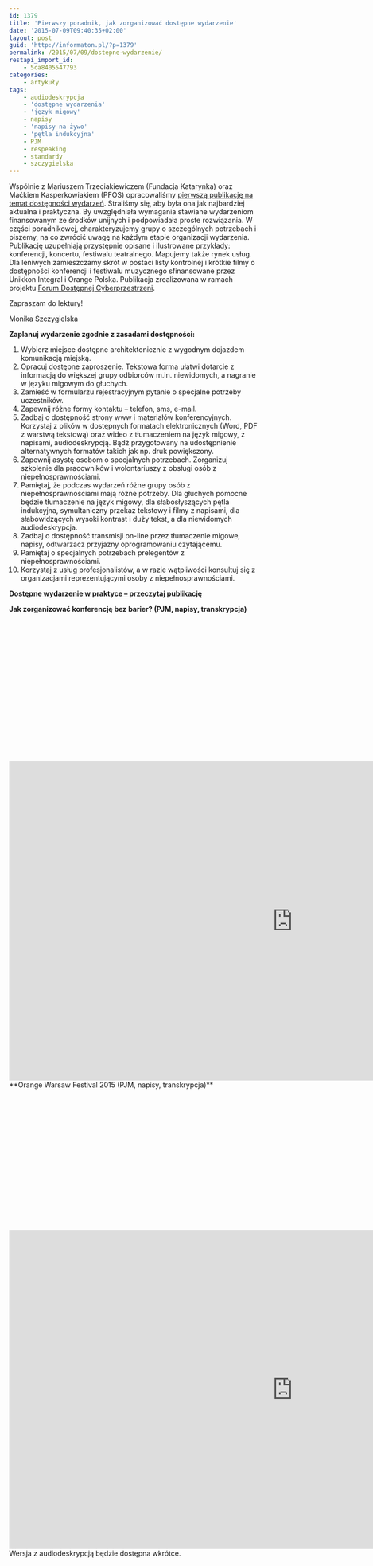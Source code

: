 ```yaml
---
id: 1379
title: 'Pierwszy poradnik, jak zorganizować dostępne wydarzenie'
date: '2015-07-09T09:40:35+02:00'
layout: post
guid: 'http://informaton.pl/?p=1379'
permalink: /2015/07/09/dostepne-wydarzenie/
restapi_import_id:
    - 5ca8405547793
categories:
    - artykuły
tags:
    - audiodeskrypcja
    - 'dostępne wydarzenia'
    - 'język migowy'
    - napisy
    - 'napisy na żywo'
    - 'pętla indukcyjna'
    - PJM
    - respeaking
    - standardy
    - szczygielska
---
```


Wspólnie z Mariuszem Trzeciakiewiczem (Fundacja Katarynka) oraz Maćkiem Kasperkowiakiem (PFOS) opracowaliśmy [pierwszą publikację na temat dostępności wydarzeń](http://www.fdc.org.pl/gallery/DOST%C4%98PNE-WYDARZENIA-W-PRAKTYCE.pdf). Straliśmy się, aby była ona jak najbardziej aktualna i praktyczna. By uwzględniała wymagania stawiane wydarzeniom finansowanym ze środków unijnych i podpowiadała proste rozwiązania. W części poradnikowej, charakteryzujemy grupy o szczególnych potrzebach i piszemy, na co zwrócić uwagę na każdym etapie organizacji wydarzenia. Publikację uzupełniają przystępnie opisane i ilustrowane przykłady: konferencji, koncertu, festiwalu teatralnego. Mapujemy także rynek usług. Dla leniwych zamieszczamy skrót w postaci listy kontrolnej i krótkie filmy o dostępności konferencji i festiwalu muzycznego sfinansowane przez Unikkon Integral i Orange Polska. Publikacja zrealizowana w ramach projektu [Forum Dostępnej Cyberprzestrzeni](http://www.fdc.org.pl/).

Zapraszam do lektury!

Monika Szczygielska

**Zaplanuj wydarzenie zgodnie z zasadami dostępności:**

1. Wybierz miejsce dostępne architektonicznie z wygodnym dojazdem komunikacją miejską.
2. Opracuj dostępne zaproszenie. Tekstowa forma ułatwi dotarcie z informacją do większej grupy odbiorców m.in. niewidomych, a nagranie w języku migowym do głuchych.
3. Zamieść w formularzu rejestracyjnym pytanie o specjalne potrzeby uczestników.
4. Zapewnij różne formy kontaktu – telefon, sms, e-mail.
5. Zadbaj o dostępność strony www i materiałów konferencyjnych. Korzystaj z plików w dostępnych formatach elektronicznych (Word, PDF z warstwą tekstową) oraz wideo z tłumaczeniem na język migowy, z napisami, audiodeskrypcją. Bądź przygotowany na udostępnienie alternatywnych formatów takich jak np. druk powiększony.
6. Zapewnij asystę osobom o specjalnych potrzebach. Zorganizuj szkolenie dla pracowników i wolontariuszy z obsługi osób z niepełnosprawnościami.
7. Pamiętaj, że podczas wydarzeń różne grupy osób z niepełnosprawnościami mają różne potrzeby. Dla głuchych pomocne będzie tłumaczenie na język migowy, dla słabosłyszących pętla indukcyjna, symultaniczny przekaz tekstowy i filmy z napisami, dla słabowidzących wysoki kontrast i duży tekst, a dla niewidomych audiodeskrypcja.
8. Zadbaj o dostępność transmisji on-line przez tłumaczenie migowe, napisy, odtwarzacz przyjazny oprogramowaniu czytającemu.
9. Pamiętaj o specjalnych potrzebach prelegentów z niepełnosprawnościami.
10. Korzystaj z usług profesjonalistów, a w razie wątpliwości konsultuj się z organizacjami reprezentującymi osoby z niepełnosprawnościami.

**[Dostępne wydarzenie w praktyce – przeczytaj publikację](http://www.fdc.org.pl/gallery/DOST%C4%98PNE-WYDARZENIA-W-PRAKTYCE.pdf)**

**Jak zorganizować konferencję bez barier? (PJM, napisy, transkrypcja)**

<div class="jetpack-video-wrapper"><div class="suki-oembed suki-oembed-video" style="padding-top: 56.228%;"><iframe allow="accelerometer; autoplay; clipboard-write; encrypted-media; gyroscope; picture-in-picture" allowfullscreen="" frameborder="0" height="641" loading="lazy" src="https://www.youtube.com/embed/azDf-AraSPA?feature=oembed" title="Jak zorganizować konferencję bez barier? (PJM, napisy)" width="1140"></iframe></div></div>**Orange Warsaw Festival 2015 (PJM, napisy, transkrypcja)**

<div class="jetpack-video-wrapper"><div class="suki-oembed suki-oembed-video" style="padding-top: 56.228%;"><iframe allow="accelerometer; autoplay; clipboard-write; encrypted-media; gyroscope; picture-in-picture" allowfullscreen="" frameborder="0" height="641" loading="lazy" src="https://www.youtube.com/embed/48YQ4R9nHxQ?feature=oembed" title="Dostępne wydarzenie. Orange Warsaw Festival (PJM, napisy)" width="1140"></iframe></div></div>Wersja z audiodeskrypcją będzie dostępna wkrótce.